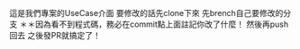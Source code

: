 這是我們專案的UseCase介面
要修改的話先clone下來
先brench自己要修改的分支
＊＊因為看不到程式碼，務必在commit點上面註記你改了什麼！
然後再push回去
之後發PR就搞定了！
